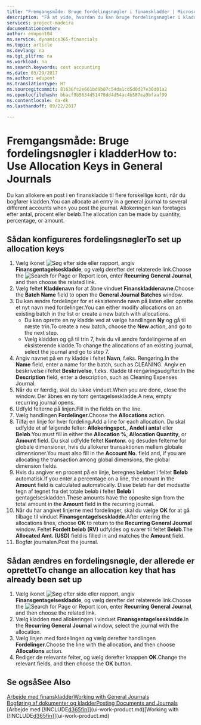```yaml
---
title: "Fremgangsmåde: Bruge fordelingsnøgler i finanskladder | Microsoft Docs"
description: "Få at vide, hvordan du kan bruge fordelingsnøgler i kladder."
services: project-madeira
documentationcenter: 
author: edupont04
ms.service: dynamics365-financials
ms.topic: article
ms.devlang: na
ms.tgt_pltfrm: na
ms.workload: na
ms.search.keywords: cost accounting
ms.date: 03/29/2017
ms.author: edupont
ms.translationtype: HT
ms.sourcegitcommit: 81636fc2e661bd9b07c54da1cd5d0d27e30d01a2
ms.openlocfilehash: bbacf9b5634d51478dd4d54ac4b587ea9bfaaf99
ms.contentlocale: da-dk
ms.lasthandoff: 09/22/2017

---
```

# <a name="how-to-use-allocation-keys-in-general-journals"></a><span data-ttu-id="24918-103">Fremgangsmåde: Bruge fordelingsnøgler i kladder</span><span class="sxs-lookup"><span data-stu-id="24918-103">How to: Use Allocation Keys in General Journals</span></span>
<span data-ttu-id="24918-104">Du kan allokere en post i en finanskladde til flere forskellige konti, når du bogfører kladden.</span><span class="sxs-lookup"><span data-stu-id="24918-104">You can allocate an entry in a general journal to several different accounts when you post the journal.</span></span> <span data-ttu-id="24918-105">Allokeringen kan foretages efter antal, procent eller beløb.</span><span class="sxs-lookup"><span data-stu-id="24918-105">The allocation can be made by quantity, percentage, or amount.</span></span>

## <a name="to-set-up-allocation-keys"></a><span data-ttu-id="24918-106">Sådan konfigureres fordelingsnøgler</span><span class="sxs-lookup"><span data-stu-id="24918-106">To set up allocation keys</span></span>
1. <span data-ttu-id="24918-107">Vælg ikonet ![Søg efter side eller rapport](media/ui-search/search_small.png "Ikonet Søg efter side eller rapport"), angiv **Finansgentagelseskladde**, og vælg derefter det relaterede link.</span><span class="sxs-lookup"><span data-stu-id="24918-107">Choose the ![Search for Page or Report](media/ui-search/search_small.png "Search for Page or Report icon") icon, enter **Recurring General Journal**, and then choose the related link.</span></span>
2. <span data-ttu-id="24918-108">Vælg feltet **Kladdenavn** for at åbne vinduet **Finanskladdenavne**.</span><span class="sxs-lookup"><span data-stu-id="24918-108">Choose the **Batch Name** field to open the **General Journal Batches** window.</span></span>
3. <span data-ttu-id="24918-109">Du kan ændre fordelinger for et eksisterende navn på listen eller oprette et nyt navn med fordelinger.</span><span class="sxs-lookup"><span data-stu-id="24918-109">You can either modify allocations on an existing batch in the list or create a new batch with allocations.</span></span>
   * <span data-ttu-id="24918-110">Du kan oprette en ny kladde ved at vælge handlingen **Ny** og gå til næste trin.</span><span class="sxs-lookup"><span data-stu-id="24918-110">To create a new batch, choose the **New** action, and go to the next step.</span></span>
   * <span data-ttu-id="24918-111">Vælg kladden og gå til trin 7, hvis du vil ændre fordelingerne af en eksisterende kladde.</span><span class="sxs-lookup"><span data-stu-id="24918-111">To change the allocations of an existing journal, select the journal and go to step 7.</span></span>    
4. <span data-ttu-id="24918-112">Angiv navnet på en ny kladde i feltet **Navn**, f.eks. Rengøring.</span><span class="sxs-lookup"><span data-stu-id="24918-112">In the **Name** field, enter a name for the batch, such as CLEANING.</span></span> <span data-ttu-id="24918-113">Angiv en beskrivelse i feltet **Beskrivelse**, f.eks. Kladde til rengøringsudgifter.</span><span class="sxs-lookup"><span data-stu-id="24918-113">In the **Description** field, enter a description, such as Cleaning Expenses Journal.</span></span>
5. <span data-ttu-id="24918-114">Når du er færdig, skal du lukke vinduet.</span><span class="sxs-lookup"><span data-stu-id="24918-114">When you are done, close the window.</span></span> <span data-ttu-id="24918-115">Der åbnes en ny tom gentagelseskladde.</span><span class="sxs-lookup"><span data-stu-id="24918-115">A new, empty recurring journal opens.</span></span>
6. <span data-ttu-id="24918-116">Udfyld felterne på linjen.</span><span class="sxs-lookup"><span data-stu-id="24918-116">Fill in the fields on the line.</span></span>
7. <span data-ttu-id="24918-117">Vælg handlingen **Fordelinger**.</span><span class="sxs-lookup"><span data-stu-id="24918-117">Choose the **Allocations** action.</span></span>
8. <span data-ttu-id="24918-118">Tilføj en linje for hver fordeling.</span><span class="sxs-lookup"><span data-stu-id="24918-118">Add a line for each allocation.</span></span> <span data-ttu-id="24918-119">Du skal udfylde et af følgende felter: **Allokeringspct.**, **Andel i antal** eller **Beløb**.</span><span class="sxs-lookup"><span data-stu-id="24918-119">You must fill in either the **Allocation %**, **Allocation Quantity**, or **Amount** field.</span></span> <span data-ttu-id="24918-120">Du skal udfylde feltet **Kontonr.** og desuden felterne for globale dimensioner, hvis du allokerer transaktionen mellem globale dimensioner.</span><span class="sxs-lookup"><span data-stu-id="24918-120">You must also fill in the **Account No.** field and, if you are allocating the transaction among global dimensions, the global dimension fields.</span></span>
9. <span data-ttu-id="24918-121">Hvis du angiver en procent på en linje, beregnes beløbet i feltet **Beløb** automatisk.</span><span class="sxs-lookup"><span data-stu-id="24918-121">If you enter a percentage on a line, the amount in the **Amount** field is calculated automatically.</span></span> <span data-ttu-id="24918-122">Disse beløb har det modsatte tegn af tegnet fra det totale beløb i feltet **Beløb** i gentagelseskladden.</span><span class="sxs-lookup"><span data-stu-id="24918-122">These amounts have the opposite sign from the total amount in the **Amount** field in the recurring journal.</span></span>
10. <span data-ttu-id="24918-123">Når du har angivet linjerne med fordelinger, skal du vælge **OK** for at gå tilbage til vinduet **Finansgentagelseskladde**.</span><span class="sxs-lookup"><span data-stu-id="24918-123">After entering the allocations lines, choose **OK** to return to the **Recurring General Journal** window.</span></span> <span data-ttu-id="24918-124">Feltet **Fordelt beløb (RV)** udfyldes og svarer til feltet **Beløb**.</span><span class="sxs-lookup"><span data-stu-id="24918-124">The **Allocated Amt. (USD)** field is filled in and matches the **Amount** field.</span></span>
11. <span data-ttu-id="24918-125">Bogfør journalen.</span><span class="sxs-lookup"><span data-stu-id="24918-125">Post the journal.</span></span>

## <a name="to-change-an-allocation-key-that-has-already-been-set-up"></a><span data-ttu-id="24918-126">Sådan ændres en fordelingsnøgle, der allerede er oprettet</span><span class="sxs-lookup"><span data-stu-id="24918-126">To change an allocation key that has already been set up</span></span>
1. <span data-ttu-id="24918-127">Vælg ikonet ![Søg efter side eller rapport](media/ui-search/search_small.png "Ikonet Søg efter side eller rapport"), angiv **Finansgentagelseskladde**, og vælg derefter det relaterede link.</span><span class="sxs-lookup"><span data-stu-id="24918-127">Choose the ![Search for Page or Report](media/ui-search/search_small.png "Search for Page or Report icon") icon, enter **Recurring General Journal**, and then choose the related link.</span></span>
2. <span data-ttu-id="24918-128">Vælg kladden med allokeringen i vinduet **Finansgentagelseskladde**.</span><span class="sxs-lookup"><span data-stu-id="24918-128">In the **Recurring General Journal** window, select the journal with the allocation.</span></span>
3. <span data-ttu-id="24918-129">Vælg linjen med fordelingen og vælg derefter handlingen **Fordelinger**.</span><span class="sxs-lookup"><span data-stu-id="24918-129">Choose the line with the allocation, and then choose **Allocations** action.</span></span>
4. <span data-ttu-id="24918-130">Rediger de relevante felter, og vælg derefter knappen **OK**.</span><span class="sxs-lookup"><span data-stu-id="24918-130">Change the relevant fields, and then choose the **OK** button.</span></span>

## <a name="see-also"></a><span data-ttu-id="24918-131">Se også</span><span class="sxs-lookup"><span data-stu-id="24918-131">See Also</span></span>
[<span data-ttu-id="24918-132">Arbejde med finanskladder</span><span class="sxs-lookup"><span data-stu-id="24918-132">Working with General Journals</span></span>](ui-work-general-journals.md)  
[<span data-ttu-id="24918-133">Bogføring af dokumenter og kladder</span><span class="sxs-lookup"><span data-stu-id="24918-133">Posting Documents and Journals</span></span>](ui-post-documents-journals.md)  
<span data-ttu-id="24918-134">[Arbejde med [!INCLUDE[d365fin](includes/d365fin_md.md)]](ui-work-product.md)</span><span class="sxs-lookup"><span data-stu-id="24918-134">[Working with [!INCLUDE[d365fin](includes/d365fin_md.md)]](ui-work-product.md)</span></span>


